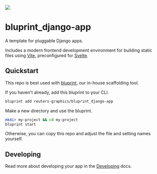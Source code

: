 ![](https://graphics.thomsonreuters.com/style-assets/images/logos/reuters-graphics-logo/svg/graphics-logo-color-dark.svg)

# bluprint_django-app

A template for pluggable Django apps.

Includes a modern frontend development environment for building static files using [Vite](https://vitejs.dev/), preconfigured for [Svelte](https://svelte.dev/).

## Quickstart

This repo is best used with [bluprint](https://github.com/reuters-graphics/bluprint), our in-house scaffolding tool.

If you haven't already, add this bluprint to your CLI.

```bash
bluprint add reuters-graphics/bluprint_django-app
```

Make a new directory and use the bluprint.

```bash
mkdir my-project && cd my-project
bluprint start
```

Otherwise, you can copy this repo and adjust the file and setting names yourself.

## Developing

Read more about developing your app in the [Developing](./DEVELOPING.md) docs.
